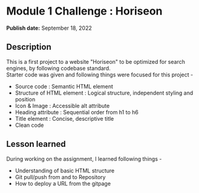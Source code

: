 # Module 1 Challenge : Horiseon
**Publish date:** September 18, 2022

## Description
This is a first project to  a website "Horiseon" to be optimized for search engines, by following codebase standard.<br>
Starter code was given and following things were focused for this project -
* Source code : Semantic HTML element
* Structure of HTML element : Logical structure, independent styling and position
* Icon & Image : Accessible alt attribute
* Heading attribute : Sequential order from h1 to h6
* Title element : Concise, descriptive title
* Clean code

## Lesson learned
During working on the assignment, I learned following things -
* Understanding of basic HTML structure
* Git pull/push from and to Repository
* How to deploy a URL from the gitpage